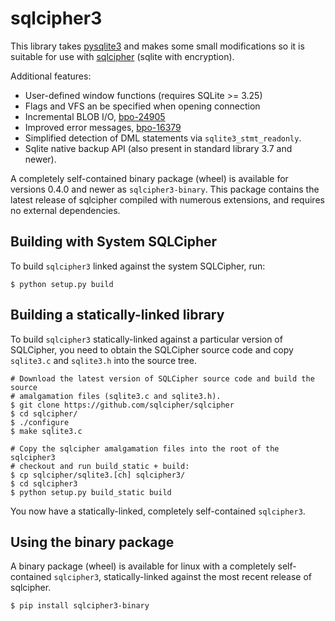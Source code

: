 sqlcipher3
==========

This library takes [pysqlite3](https://github.com/coleifer/pysqlite3) and makes
some small modifications so it is suitable for use with
[sqlcipher](https://github.com/sqlcipher/sqlcipher) (sqlite with encryption).

Additional features:

* User-defined window functions (requires SQLite >= 3.25)
* Flags and VFS an be specified when opening connection
* Incremental BLOB I/O, [bpo-24905](https://github.com/python/cpython/pull/271)
* Improved error messages, [bpo-16379](https://github.com/python/cpython/pull/1108)
* Simplified detection of DML statements via `sqlite3_stmt_readonly`.
* Sqlite native backup API (also present in standard library 3.7 and newer).

A completely self-contained binary package (wheel) is available for versions
0.4.0 and newer as `sqlcipher3-binary`. This package contains the latest
release of sqlcipher compiled with numerous extensions, and requires no
external dependencies.

Building with System SQLCipher
------------------------------

To build `sqlcipher3` linked against the system SQLCipher, run:

```
$ python setup.py build
```

Building a statically-linked library
------------------------------------

To build `sqlcipher3` statically-linked against a particular version of
SQLCipher, you need to obtain the SQLCipher source code and copy `sqlite3.c`
and `sqlite3.h` into the source tree.

```
# Download the latest version of SQLCipher source code and build the source
# amalgamation files (sqlite3.c and sqlite3.h).
$ git clone https://github.com/sqlcipher/sqlcipher
$ cd sqlcipher/
$ ./configure
$ make sqlite3.c

# Copy the sqlcipher amalgamation files into the root of the sqlcipher3
# checkout and run build_static + build:
$ cp sqlcipher/sqlite3.[ch] sqlcipher3/
$ cd sqlcipher3
$ python setup.py build_static build
```

You now have a statically-linked, completely self-contained `sqlcipher3`.

Using the binary package
------------------------

A binary package (wheel) is available for linux with a completely
self-contained  `sqlcipher3`, statically-linked against the most recent release
of sqlcipher.

```
$ pip install sqlcipher3-binary
```

